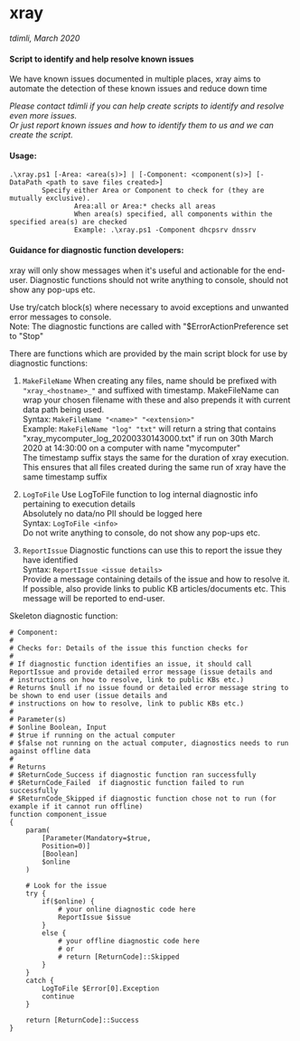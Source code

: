 # xray 
*tdimli, March 2020*

#### Script to identify and help resolve known issues

We have known issues documented in multiple places, xray aims to automate the detection of these known issues and reduce down time

*Please contact tdimli if you can help create scripts to identify and resolve even more issues.  
Or just report known issues and how to identify them to us and we can create the script.*

#### Usage:
```
.\xray.ps1 [-Area: <area(s)>] | [-Component: <component(s)>] [-DataPath <path to save files created>]
        Specify either Area or Component to check for (they are mutually exclusive).
                Area:all or Area:* checks all areas
                When area(s) specified, all components within the specified area(s) are checked
                Example: .\xray.ps1 -Component dhcpsrv dnssrv
```

#### Guidance for diagnostic function developers:
 
xray will only show messages when it's useful and actionable for the end-user.
Diagnostic functions should not write anything to console, should not show any pop-ups etc.
 
Use try/catch block(s) where necessary to avoid exceptions and unwanted error messages to console.  
Note: The diagnostic functions are called with "$ErrorActionPreference set to "Stop"

There are functions which are provided by the main script block for use by diagnostic functions:

1. `MakeFileName`
When creating any files, name should be prefixed with `"xray_<hostname>_"` and suffixed with timestamp.
MakeFileName can wrap your chosen filename with these and also prepends it with current data path being used.  
Syntax: `MakeFileName "<name>" "<extension>"`  
Example: `MakeFileName "log" "txt"` will return a string that contains "xray_mycomputer_log_20200330143000.txt" if run
on 30th March 2020 at 14:30:00 on a computer with name "mycomputer"  
The timestamp suffix stays the same for the duration of xray execution.  
This ensures that all files created during the same run of xray have the same timestamp suffix

2. `LogToFile`
Use LogToFile function to log internal diagnostic info pertaining to execution details  
Absolutely no data/no PII should be logged here  
Syntax: `LogToFile <info>`  
Do not write anything to console, do not show any pop-ups etc.  

3. `ReportIssue`
Diagnostic functions can use this to report the issue they  have identified  
Syntax: `ReportIssue <issue details>`  
Provide a message containing details of the issue and how to resolve it. If possible, also provide links to public KB articles/documents etc. This message will be reported to end-user.  
 
Skeleton diagnostic function:
```
# Component: 
# 
# Checks for: Details of the issue this function checks for 
#
# If diagnostic function identifies an issue, it should call ReportIssue and provide detailed error message (issue details and
# instructions on how to resolve, link to public KBs etc.)
# Returns $null if no issue found or detailed error message string to be shown to end user (issue details and
# instructions on how to resolve, link to public KBs etc.)
# 
# Parameter(s)
# $online Boolean, Input
# $true if running on the actual computer
# $false not running on the actual computer, diagnostics needs to run against offline data 
# 
# Returns 
# $ReturnCode_Success if diagnostic function ran successfully
# $ReturnCode_Failed  if diagnostic function failed to run successfully
# $ReturnCode_Skipped if diagnostic function chose not to run (for example if it cannot run offline)
function component_issue
{
    param(
        [Parameter(Mandatory=$true,
        Position=0)]
        [Boolean]
        $online
    )
    
    # Look for the issue
    try {
        if($online) {
            # your online diagnostic code here
            ReportIssue $issue
        }
        else {
            # your offline diagnostic code here
            # or 
            # return [ReturnCode]::Skipped
        }
    }
    catch {
        LogToFile $Error[0].Exception
        continue
    }

    return [ReturnCode]::Success
}
```
